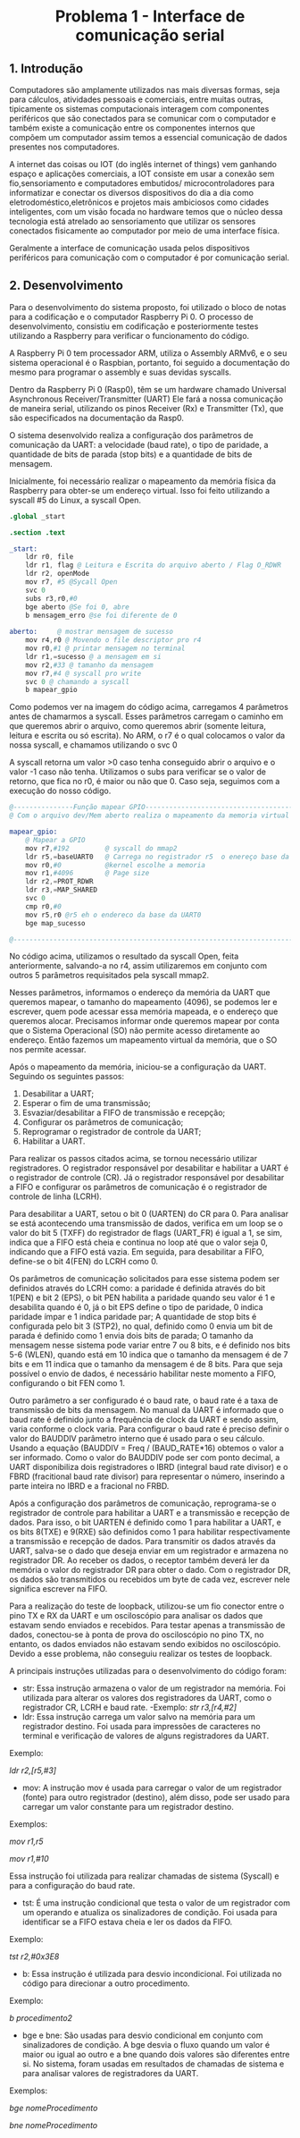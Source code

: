 # <h1 align="center">Problema 1 - Interface de comunicação serial</h1>
 
## 1. Introdução
Computadores são amplamente utilizados nas mais diversas formas, seja para cálculos, atividades pessoais e comerciais, entre muitas outras, tipicamente os sistemas computacionais interagem com componentes periféricos que são conectados para se comunicar com o computador e também existe a comunicação entre os componentes internos que compõem um computador assim temos a essencial comunicação de dados presentes nos computadores.

A internet das coisas ou IOT (do inglês internet of things) vem ganhando espaço e aplicações comerciais, a IOT consiste em usar a conexão sem fio,sensoriamento e computadores embutidos/ microcontroladores para informatizar e conectar os diversos dispositivos do dia a dia como eletrodoméstico,eletrônicos e projetos mais ambiciosos como cidades inteligentes, com um visão focada no hardware temos que o núcleo dessa tecnologia está atrelado ao sensoriamento que utilizar os sensores conectados fisicamente ao computador por meio de uma interface física.

Geralmente a interface de comunicação usada pelos dispositivos periféricos para comunicação com o computador é por comunicação serial.

## 2. Desenvolvimento
Para o desenvolvimento do sistema proposto, foi utilizado o bloco de notas para a codificação e o computador Raspberry Pi 0. O processo de desenvolvimento, consistiu em codificação e posteriormente testes utilizando a Raspberry para verificar o funcionamento do código.

A Raspberry Pi 0 tem processador ARM, utiliza o Assembly ARMv6, e o seu sistema operacional é o Raspbian, portanto, foi seguido a documentação do mesmo para programar o assembly e suas devidas syscalls. 

Dentro da Raspberry Pi 0 (Rasp0), têm se um hardware chamado Universal Asynchronous Receiver/Transmitter (UART) Ele fará a nossa comunicação de maneira serial, utilizando os pinos Receiver (Rx) e Transmitter (Tx), que são especificados na documentação da Rasp0.

O sistema desenvolvido realiza a configuração dos parâmetros de comunicação da UART: a velocidade (baud rate), o tipo de paridade, a quantidade de bits de parada (stop bits) e a quantidade de bits de mensagem.

Inicialmente, foi necessário realizar o mapeamento da memória física da Raspberry para obter-se um endereço virtual. Isso foi feito utilizando a syscall #5 do Linux, a syscall Open.
```s
.global _start

.section .text

_start:
    ldr r0, file
    ldr r1, flag @ Leitura e Escrita do arquivo aberto / Flag O_RDWR
    ldr r2, openMode
    mov r7, #5 @Sycall Open
    svc 0
    subs r3,r0,#0
    bge aberto @Se foi 0, abre
    b mensagem_erro @se foi diferente de 0
    
aberto:     @ mostrar mensagem de sucesso
    mov r4,r0 @ Movendo o file descriptor pro r4
    mov r0,#1 @ printar mensagem no terminal
    ldr r1,=sucesso @ a mensagem em si
    mov r2,#33 @ tamanho da mensagem
    mov r7,#4 @ syscall pro write
    svc 0 @ chamando a syscall
    b mapear_gpio
```

Como podemos ver na imagem do código acima, carregamos 4 parâmetros antes de chamarmos a syscall. Esses parâmetros carregam o caminho em que queremos abrir o arquivo, como queremos abrir (somente leitura, leitura e escrita ou só escrita). No ARM, o r7  é o qual colocamos o valor da nossa syscall, e chamamos utilizando o svc 0

A syscall retorna um valor >0 caso tenha conseguido abrir o arquivo e o valor -1 caso não tenha. Utilizamos o subs para verificar se o valor de retorno, que fica no r0, é maior ou não que 0. Caso seja, seguimos com a execução do nosso código.


```s
@---------------Função mapear GPIO-------------------------------------------------------------
@ Com o arquivo dev/Mem aberto realiza o mapeamento da memoria virtual da raspberry

mapear_gpio:
    @ Mapear a GPIO
    mov r7,#192 		@ syscall do mmap2
    ldr r5,=baseUART0	@ Carrega no registrador r5  o enereço base da UART (definido no cabeçalho)
    mov r0,#0 			@kernel escolhe a memoria
    mov r1,#4096 		@ Page size
    ldr r2,=PROT_RDWR
    ldr r3,=MAP_SHARED
    svc 0
    cmp r0,#0
    mov r5,r0 @r5 eh o endereco da base da UART0
    bge map_sucesso

@----------------------------------------------------------------------------------------------
```
No código acima, utilizamos o resultado da syscall Open, feita anteriormente, salvando-a no r4, assim utilizaremos em conjunto com outros 5 parâmetros requisitados pela syscall mmap2.

Nesses parâmetros, informamos o endereço da memória da UART que queremos mapear, o tamanho do mapeamento (4096), se podemos ler e escrever, quem pode acessar essa memória mapeada, e o endereço que queremos alocar. Precisamos informar onde queremos mapear por conta que o Sistema Operacional (SO) não permite acesso diretamente ao endereço. Então fazemos um mapeamento virtual da memória, que o SO nos permite acessar.

Após o mapeamento da memória, iniciou-se a configuração da UART. Seguindo os seguintes passos:

1. Desabilitar a UART;
2. Esperar o fim de uma transmissão;
3. Esvaziar/desabilitar a FIFO de transmissão e recepção;
4. Configurar os parâmetros de comunicação;
5. Reprogramar o registrador de controle da UART;
6. Habilitar a UART.

Para realizar os passos citados acima, se tornou necessário utilizar registradores. O registrador responsável por desabilitar e habilitar a UART é o registrador de controle (CR). Já o registrador responsável por desabilitar a FIFO e configurar os parâmetros de comunicação é o registrador de controle de linha (LCRH). 

Para desabilitar a UART, setou o bit 0 (UARTEN) do CR para 0. Para analisar se está acontecendo uma transmissão de dados, verifica em um loop se o valor do bit 5 (TXFF) do registrador de flags (UART_FR) é igual a 1, se sim, indica que a FIFO está cheia e continua no loop até que o valor seja 0, indicando que a FIFO está vazia. Em seguida, para desabilitar a FIFO, define-se o bit 4(FEN) do LCRH como 0.

Os parâmetros de comunicação solicitados para esse sistema podem ser definidos através do LCRH como: a paridade é definida através do bit 1(PEN) e bit 2 (EPS), o bit PEN habilita a paridade quando seu valor é 1 e desabilita quando é 0, já o bit EPS define o tipo de paridade, 0 indica paridade ímpar e 1 indica paridade par; A quantidade de stop bits é configurada pelo bit 3 (STP2), no qual, definido como 0 envia um bit de parada é definido como 1 envia dois bits de parada; O tamanho da mensagem nesse sistema pode variar entre 7 ou 8 bits, e é definido nos bits 5-6 (WLEN), quando está em 10 indica que o tamanho da mensagem é de 7 bits e em 11 indica que o tamanho da mensagem é de 8 bits. Para que seja possível o envio de dados, é necessário habilitar neste momento a FIFO, configurando o bit FEN como 1. 

Outro parâmetro a ser configurado é o baud rate, o baud rate é a taxa de transmissão de bits da mensagem. No manual da UART é informado que o baud rate é definido junto a frequência de clock da UART e sendo assim, varia conforme o clock varia.  Para configurar o baud rate é preciso definir o valor do BAUDDIV parâmetro interno que é usado para o seu cálculo. Usando a equação (BAUDDIV =  Freq / (BAUD_RATE*16) obtemos o valor a ser informado. Como o valor do BAUDDIV pode ser com ponto decimal, a UART disponibiliza dois registradores o IBRD (integral baud rate divisor) e o FBRD (fracitional baud rate divisor)  para representar o número, inserindo a parte inteira no IBRD e a fracional no FRBD.

Após a configuração dos parâmetros de comunicação, reprograma-se o registrador de controle para habilitar a UART e a transmissão e recepção de dados. Para isso, o bit UARTEN é definido como 1 para habilitar a UART, e os bits 8(TXE) e 9(RXE) são definidos como 1 para habilitar respectivamente a transmissão e recepção de dados.
Para transmitir os dados através da UART, salva-se o dado que deseja enviar em um registrador e armazena no registrador DR. Ao receber os dados, o receptor também deverá ler da memória o valor do registrador DR para obter o dado. Com o registrador DR, os dados são transmitidos ou recebidos um byte de cada vez, escrever nele significa escrever na FIFO.

Para a realização do teste de loopback, utilizou-se um fio conector entre o pino TX e RX da UART e um osciloscópio para analisar os dados que estavam sendo enviados e recebidos. Para testar apenas a transmissão de dados, conectou-se à ponta de prova do osciloscópio no pino TX, no entanto, os dados enviados não estavam sendo exibidos no osciloscópio. Devido a esse problema, não conseguiu realizar os testes de loopback.

A principais instruções utilizadas para o desenvolvimento do código foram:

- str:  Essa instrução armazena o valor de um registrador na memória. Foi utilizada para alterar os valores dos registradores da UART, como o registrador CR, LCRH e baud rate.
	-Exemplo:
		*str r3,[r4,#2]*
- ldr: Essa instrução carrega um valor salvo na memória para um registrador destino. Foi usada para impressões de caracteres no terminal e verificação de valores de alguns registradores da UART.

Exemplo:

*ldr r2,[r5,#3]*
- mov: A instrução mov é usada para carregar o valor de um registrador (fonte) para outro registrador (destino), além disso, pode ser usado para carregar um valor constante para um registrador destino.

Exemplos: 

*mov r1,r5*

*mov r1,#10*

Essa instrução foi utilizada para realizar chamadas de sistema (Syscall) e para a configuração do baud rate.
- tst: É uma instrução condicional que testa o valor de um registrador com um operando e atualiza os sinalizadores de condição. Foi usada para identificar se a FIFO estava cheia e ler os dados da FIFO.

Exemplo:

*tst r2,#0x3E8*
- b: Essa instrução é utilizada para desvio incondicional. Foi utilizada no código para direcionar a outro procedimento.

Exemplo:

*b procedimento2*
- bge e bne: São usadas para desvio condicional em conjunto com sinalizadores de condição. A bge desvia o fluxo quando um valor é maior ou igual ao outro e a bne quando dois valores são diferentes entre si. No sistema, foram usadas em resultados de chamadas de sistema e para analisar valores de registradores da UART.

Exemplos:

*bge nomeProcedimento*

*bne nomeProcedimento*
		

